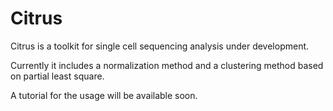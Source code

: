 # Citrus

Citrus is a toolkit for single cell sequencing analysis under development.

Currently it includes a normalization method and a clustering method based on partial least square. 

A tutorial for the usage will be available soon.

